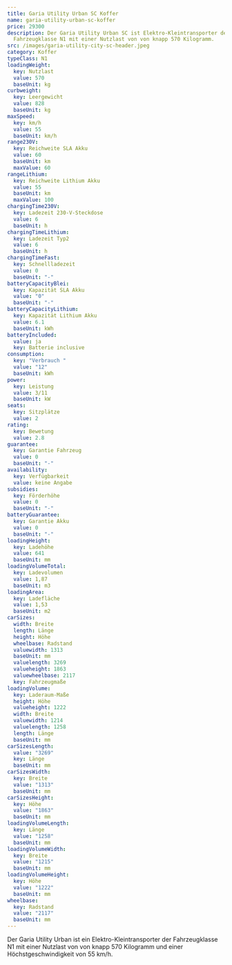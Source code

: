 ```yaml
---
title: Garia Utility Urban SC Koffer
name: garia-utility-urban-sc-koffer
price: 29300
description: Der Garia Utility Urban SC ist Elektro-Kleintransporter der
  Fahrzeugklasse N1 mit einer Nutzlast von von knapp 570 Kilogramm.
src: /images/garia-utility-city-sc-header.jpeg
category: Koffer
typeClass: N1
loadingWeight:
  key: Nutzlast
  value: 570
  baseUnit: kg
curbweight:
  key: Leergewicht
  value: 828
  baseUnit: kg
maxSpeed:
  key: km/h
  value: 55
  baseUnit: km/h
range230V:
  key: Reichweite SLA Akku
  value: 60
  baseUnit: km
  maxValue: 60
rangeLithium:
  key: Reichweite Lithium Akku
  value: 55
  baseUnit: km
  maxValue: 100
chargingTime230V:
  key: Ladezeit 230-V-Steckdose
  value: 6
  baseUnit: h
chargingTimeLithium:
  key: Ladezeit Typ2
  value: 6
  baseUnit: h
chargingTimeFast:
  key: Schnellladezeit
  value: 0
  baseUnit: "-"
batteryCapacityBlei:
  key: Kapazität SLA Akku
  value: "0"
  baseUnit: "-"
batteryCapacityLithium:
  key: Kapazität Lithium Akku
  value: 6.1
  baseUnit: kWh
batteryIncluded:
  value: ja
  key: Batterie inclusive
consumption:
  key: "Verbrauch "
  value: "12"
  baseUnit: kWh
power:
  key: Leistung
  value: 3/11
  baseUnit: kW
seats:
  key: Sitzplätze
  value: 2
rating:
  key: Bewetung
  value: 2.8
guarantee:
  key: Garantie Fahrzeug
  value: 0
  baseUnit: "-"
availability:
  key: Verfügbarkeit
  value: keine Angabe
subsidies:
  key: Förderhöhe
  value: 0
  baseUnit: "-"
batteryGuarantee:
  key: Garantie Akku
  value: 0
  baseUnit: "-"
loadingHeight:
  key: Ladehöhe
  value: 641
  baseUnit: mm
loadingVolumeTotal:
  key: Ladevolumen
  value: 1,87
  baseUnit: m3
loadingArea:
  key: Ladefläche
  value: 1,53
  baseUnit: m2
carSizes:
  width: Breite
  length: Länge
  height: Höhe
  wheelbase: Radstand
  valuewidth: 1313
  baseUnit: mm
  valuelength: 3269
  valueheight: 1863
  valuewheelbase: 2117
  key: Fahrzeugmaße
loadingVolume:
  key: Laderaum-Maße
  height: Höhe
  valueheight: 1222
  width: Breite
  valuewidth: 1214
  valuelength: 1258
  length: Länge
  baseUnit: mm
carSizesLength:
  value: "3269"
  key: Länge
  baseUnit: mm
carSizesWidth:
  key: Breite
  value: "1313"
  baseUnit: mm
carSizesHeight:
  key: Höhe
  value: "1863"
  baseUnit: mm
loadingVolumeLength:
  key: Länge
  value: "1258"
  baseUnit: mm
loadingVolumeWidth:
  key: Breite
  value: "1215"
  baseUnit: mm
loadingVolumeHeight:
  key: Höhe
  value: "1222"
  baseUnit: mm
wheelbase:
  key: Radstand
  value: "2117"
  baseUnit: mm
---
```

Der Garia Utility Urban ist ein Elektro-Kleintransporter der Fahrzeugklasse N1 mit einer Nutzlast von von knapp 570 Kilogramm und einer Höchstgeschwindigkeit von 55 km/h.